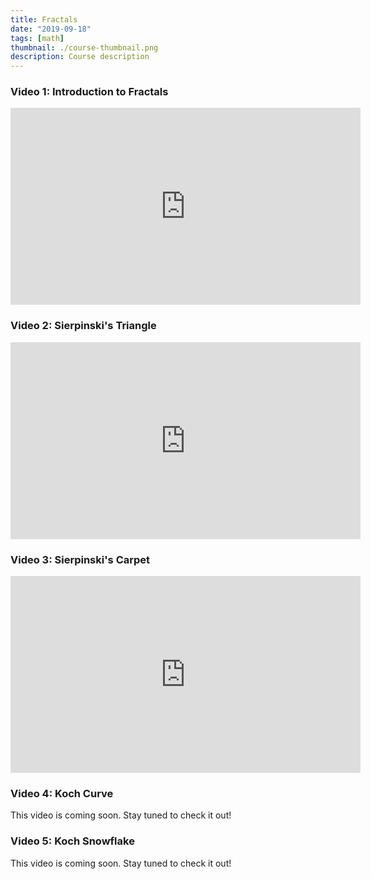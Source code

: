 ```yaml
---
title: Fractals
date: "2019-09-18"
tags: [math]
thumbnail: ./course-thumbnail.png
description: Course description
---
```


### Video 1: Introduction to Fractals

<iframe width="560" height="315" src="https://www.youtube.com/embed/IbNF2YVdJYE" frameborder="0" allow="accelerometer; autoplay; clipboard-write; encrypted-media; gyroscope; picture-in-picture" allowfullscreen></iframe>

### Video 2: Sierpinski's Triangle

<iframe width="560" height="315" src="https://www.youtube.com/embed/6eMVcMjlB0o" frameborder="0" allow="accelerometer; autoplay; clipboard-write; encrypted-media; gyroscope; picture-in-picture" allowfullscreen></iframe>

### Video 3: Sierpinski's Carpet

<iframe width="560" height="315" src="https://www.youtube.com/embed/dQw4w9WgXcQ" frameborder="0" allow="accelerometer; autoplay; clipboard-write; encrypted-media; gyroscope; picture-in-picture" allowfullscreen></iframe>

### Video 4: Koch Curve

This video is coming soon. Stay tuned to check it out!

### Video 5: Koch Snowflake

This video is coming soon. Stay tuned to check it out!